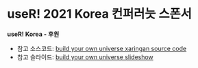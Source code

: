# useR! 2021 Korea 컨퍼러늣 스폰서

**useR! Korea - 후원**

- 참고 소스코드: [build your own universe xaringan source code](https://github.com/tgerke/build-your-own-universe)
- 참고 슬라이드: [build your own universe slideshow](https://build-your-own-universe.netlify.app/)

